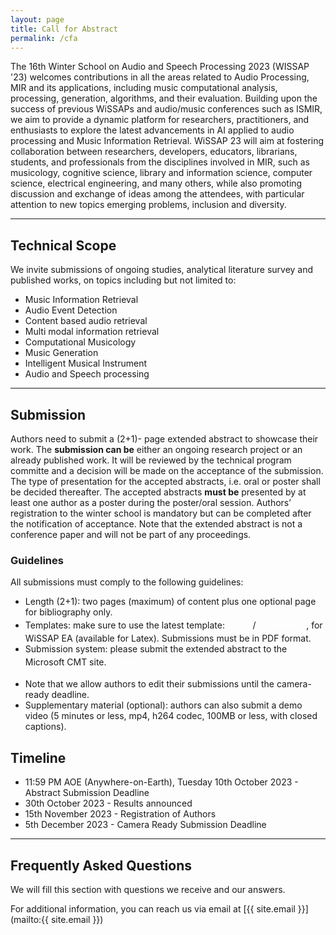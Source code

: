 ```yaml
---
layout: page
title: Call for Abstract
permalink: /cfa
---
```


<style>
.custom-button {
    display: inline-block;
    padding: 4px 8px;
    /* font-size: 18px; */
    /* font-weight: bold; */
    text-align: center;
    text-decoration: none;
    color: #fff;
    /* border: 2px solid #007bff; 
    border-radius: 8px; */
}

.custom-button:hover {
    background-color: #0056b3; 
    border-color: #0056b3; 
}
</style>

<!-- <span style="color: #FF5356;">Registration is now closed. We thank all the applicants for their interest in the school. The results of the application process will be announced on 28th April 2023.</span> -->

The 16th Winter School on Audio and Speech Processing 2023 (WISSAP '23) welcomes contributions in all the areas related to Audio Processing, MIR and its applications, including music computational analysis, processing, generation, algorithms, and their evaluation. 
Building upon the success of previous WiSSAPs and audio/music conferences such as ISMIR, we aim to provide a dynamic platform for researchers, practitioners, and enthusiasts to explore the latest advancements in AI applied to audio processing and Music Information Retrieval.
WiSSAP 23 will aim at fostering collaboration between researchers, developers, educators, librarians, students, and professionals from the disciplines involved in MIR, such as musicology, cognitive science, library and information science, computer science, electrical engineering, and many others, while also promoting discussion and exchange of ideas among the attendees, with particular attention to new topics emerging problems, inclusion and diversity.

---

## Technical Scope

We invite submissions of ongoing studies, analytical literature survey and published works, on topics including but not limited to:

- Music Information Retrieval
- Audio Event Detection
- Content based audio retrieval
- Multi modal information retrieval
- Computational Musicology
- Music Generation
- Intelligent Musical Instrument
- Audio and Speech processing


<!-- - MIR fundamentals and methodology: music signal processing; symbolic music processing; metadata, tags, linked data, and semantic web; lyrics and other textual data; web mining, and natural language processing; multimodality.
- Knowledge-driven approaches to MIR: representations of music; computational music theory and musicology; cognitive MIR; machine learning/artificial intelligence for music; computational ethnomusicology.
- Musical features and properties: melody and motives; harmony, chords and tonality; rhythm, beat, tempo; structure, segmentation, and form; representations of music; timbre, instrumentation, and singing voice; musical style and genre; musical affect, emotion and mood; expression and performative aspects of music.
- MIR tasks: sound source separation; music transcription and annotation; music generation; optical music recognition; alignment, synchronization, and score following; music summarization; music synthesis and transformation; fingerprinting; automatic classification; indexing and querying; pattern matching and detection; similarity metrics.
- Evaluation, datasets, and reproducibility: evaluation methodology; evaluation metrics; novel datasets and use cases; annotation protocols; reproducibility.
- Philosophical and ethical discussions: philosophical and methodological foundations; legal and societal aspects of MIR; ethical issues related to designing and implementing MIR tools and technologies.
- Human-centered MIR: user behavior analysis and mining, user modeling; human-computer interaction; music interfaces and services; personalization; user-centered evaluation.
- Computational musicology: mathematical music theory; systematic musicology; digital musicology.
- Applications: digital libraries and archives; music retrieval systems; music recommendation and playlist generation; music and health, well-being and therapy; music training and education; music composition, performance, and production; music videos, multimodal music systems; gaming, augmented/virtual reality; music heritage and sustainability; business and marketing. -->

---

## Submission

Authors need to submit a (2+1)- page extended abstract to showcase their work. The **submission can be** either an ongoing research project or an already published work. It will be reviewed by the technical program committe and a decision will be made on the acceptance of the submission. The type of presentation for the accepted abstracts, i.e. oral or poster shall be decided thereafter. 
The accepted abstracts **must be** presented by at least one author as a poster during the poster/oral session. Authors’ registration to the winter school is mandatory but can be completed after the notification of acceptance. Note that the extended abstract is not a conference paper and will not be part of any proceedings.

### Guidelines

All submissions must comply to the following guidelines:

- Length (2+1): two pages (maximum) of content plus one optional page for bibliography only.
- Templates: make sure to use the latest template: <a href="/assets/ExtendedAbstractTemplateForWiSSAP23.zip" target="_blank" class="btn btn-primary custom-button">Zip</a> / <a href="https://www.overleaf.com/read/nyvqxznrkrry" target="_blank" class="btn btn-primary custom-button">Overleaf</a> , for WiSSAP EA (available for Latex). Submissions must be in PDF format.
- Submission system: please submit the extended abstract to the Microsoft CMT site. <a href="https://cmt3.research.microsoft.com/WiSSAP2023/" target="_blank" class="btn btn-primary custom-button">Submit Here</a>
<!-- (Click [here](https://cmt3.research.microsoft.com/WiSSAP2023/) -> Author console -> Create new submission) -->
- Note that we allow authors to edit their submissions until the camera-ready deadline.
- Supplementary material (optional): authors can also submit a demo video (5 minutes or less, mp4, h264 codec, 100MB or less, with closed captions).

## Timeline

- 11:59 PM AOE (Anywhere-on-Earth), Tuesday 10th October 2023 - Abstract Submission Deadline
- 30th October 2023 - Results announced
- 15th November 2023 - Registration of Authors
- 5th December 2023 - Camera Ready Submission Deadline

---

## Frequently Asked Questions

We will fill this section with questions we receive and our answers.

For additional information, you can reach us via email at [{{ site.email }}](mailto:{{ site.email }})
